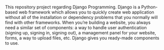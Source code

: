 This repository project regarding Django Programming.
Django is a Python-based web framework which allows you to quickly create web application without all of the installation or dependency problems that you normally will find with other frameworks. When you’re building a website, you always need a similar set of components: a way to handle user authentication (signing up, signing in, signing out), a management panel for your website, forms, a way to upload files, etc. Django gives you ready-made components to use.
